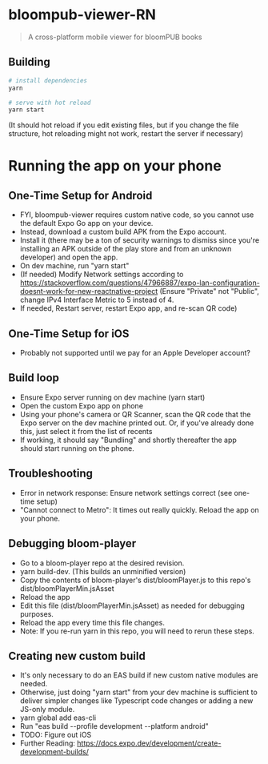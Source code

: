 # bloompub-viewer-RN

> A cross-platform mobile viewer for bloomPUB books

## Building

```bash
# install dependencies
yarn

# serve with hot reload
yarn start
```

(It should hot reload if you edit existing files, but if you change the file structure, hot reloading might not work, restart the server if necessary)

# Running the app on your phone

## One-Time Setup for Android

-   FYI, bloompub-viewer requires custom native code, so you cannot use the default Expo Go app on your device.
-   Instead, download a custom build APK from the Expo account.
-   Install it (there may be a ton of security warnings to dismiss since you're installing an APK outside of the play store and from an unknown developer) and open the app.
-   On dev machine, run "yarn start"
-   (If needed) Modify Network settings according to https://stackoverflow.com/questions/47966887/expo-lan-configuration-doesnt-work-for-new-reactnative-project (Ensure "Private" not "Public", change IPv4 Interface Metric to 5 instead of 4.
-   If needed, Restart server, restart Expo app, and re-scan QR code)

## One-Time Setup for iOS

-   Probably not supported until we pay for an Apple Developer account?

## Build loop

-   Ensure Expo server running on dev machine (yarn start)
-   Open the custom Expo app on phone
-   Using your phone's camera or QR Scanner, scan the QR code that the Expo server on the dev machine printed out.
    Or, if you've already done this, just select it from the list of recents
-   If working, it should say "Bundling" and shortly thereafter the app should start running on the phone.

## Troubleshooting

-   Error in network response: Ensure network settings correct (see one-time setup)
-   "Cannot connect to Metro": It times out really quickly. Reload the app on your phone.

## Debugging bloom-player

-   Go to a bloom-player repo at the desired revision.
-   yarn build-dev. (This builds an unminified version)
-   Copy the contents of bloom-player's dist/bloomPlayer.js to this repo's dist/bloomPlayerMin.jsAsset
-   Reload the app
-   Edit this file (dist/bloomPlayerMin.jsAsset) as needed for debugging purposes.
-   Reload the app every time this file changes.
-   Note: If you re-run yarn in this repo, you will need to rerun these steps.

## Creating new custom build

-   It's only necessary to do an EAS build if new custom native modules are needed.
-   Otherwise, just doing "yarn start" from your dev machine is sufficient to deliver simpler changes like Typescript code changes or adding a new JS-only module.
-   yarn global add eas-cli
-   Run "eas build --profile development --platform android"
-   TODO: Figure out iOS
-   Further Reading: https://docs.expo.dev/development/create-development-builds/
